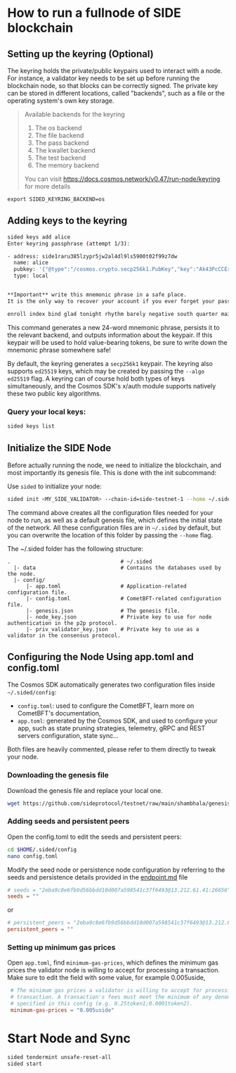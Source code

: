 # How to run a fullnode of SIDE blockchain



## Setting up the keyring (Optional)

The keyring holds the private/public keypairs used to interact with a node. For instance, a validator key needs to be set up before running the blockchain node, so that blocks can be correctly signed. The private key can be stored in different locations, called "backends", such as a file or the operating system's own key storage.

>  
> Available backends for the keyring
> 1. The os backend
> 2. The file backend
> 3. The pass backend
> 4. The kwallet backend
> 5. The test backend
> 6. The memory backend
> 
> You can visit https://docs.cosmos.network/v0.47/run-node/keyring for more details

```shell
export SIDED_KEYRING_BACKEND=os
```

## Adding keys to the keyring
```sh
sided keys add alice
Enter keyring passphrase (attempt 1/3):

- address: side1raru385lzypr5jw2al4dl9ls5900t02f99z7dw
  name: alice
  pubkey: '{"@type":"/cosmos.crypto.secp256k1.PubKey","key":"Ak43PcCCEr8J0ljTUN+xs0nJiLlwrqHVsii8uRNzX7M5"}'
  type: local


**Important** write this mnemonic phrase in a safe place.
It is the only way to recover your account if you ever forget your password.

enroll index bind glad tonight rhythm barely negative south quarter main length venue funny dance short loud foil electric thumb anger similar like nice
```

This command generates a new 24-word mnemonic phrase, persists it to the relevant backend, and outputs information about the keypair. If this keypair will be used to hold value-bearing tokens, be sure to write down the mnemonic phrase somewhere safe!

By default, the keyring generates a `secp256k1` keypair. The keyring also supports `ed25519` keys, which may be created by passing the `--algo ed25519` flag. A keyring can of course hold both types of keys simultaneously, and the Cosmos SDK's x/auth module supports natively these two public key algorithms.

### Query your local keys:
```sh
sided keys list
```

## Initialize the SIDE Node

Before actually running the node, we need to initialize the blockchain, and most importantly its genesis file. This is done with the init subcommand:

Use `sided` to initialize your node:

```sh
sided init <MY_SIDE_VALIDATOR> --chain-id=side-testnet-1 --home ~/.sided
```
The command above creates all the configuration files needed for your node to run, as well as a default genesis file, which defines the initial state of the network. All these configuration files are in `~/.sided` by default, but you can overwrite the location of this folder by passing the `--home` flag.

The ~/.sided folder has the following structure:

```shell
.                                   # ~/.sided
  |- data                           # Contains the databases used by the node.
  |- config/
      |- app.toml                   # Application-related configuration file.
      |- config.toml                # CometBFT-related configuration file.
      |- genesis.json               # The genesis file.
      |- node_key.json              # Private key to use for node authentication in the p2p protocol.
      |- priv_validator_key.json    # Private key to use as a validator in the consensus protocol.
```

## Configuring the Node Using app.toml and config.toml

The Cosmos SDK automatically generates two configuration files inside `~/.sided/config`:

 - `config.toml`: used to configure the CometBFT, learn more on CometBFT's documentation,
 - `app.toml`: generated by the Cosmos SDK, and used to configure your app, such as state pruning strategies, telemetry, gRPC and REST servers configuration, state sync...

Both files are heavily commented, please refer to them directly to tweak your node.

### Downloading the genesis file

Download the genesis file and replace your local one.

```sh
wget https://github.com/sideprotocol/testnet/raw/main/shambhala/genesis.json -O $HOME/.sided/config/genesis.json
````

### Adding seeds and persistent peers
Open the config.toml to edit the seeds and persistent peers:

```sh
cd $HOME/.sided/config
nano config.toml
```

Modify the seed node or persistence node configuration by referring to the seeds and persistence details provided in the [endpoint.md](../endpoints.md) file

```toml
# seeds = "2eba9c8e6fb9d56bbdd10d007a598541c37f6493@13.212.61.41:26656"
seeds = ""
```

or 
```toml
# persistent_peers = "2eba9c8e6fb9d56bbdd10d007a598541c37f6493@13.212.61.41:26656"
persistent_peers = ""

```

### Setting up minimum gas prices

Open `app.toml`, find `minimum-gas-prices`, which defines the minimum gas prices the validator node is willing to accept for processing a transaction. Make sure to edit the field with some value, for example 0.005uside, 

```toml
 # The minimum gas prices a validator is willing to accept for processing a
 # transaction. A transaction's fees must meet the minimum of any denomination
 # specified in this config (e.g. 0.25token1;0.0001token2).
 minimum-gas-prices = "0.005uside"
```

# Start Node and Sync
```sh
sided tendermint unsafe-reset-all 
sided start
```